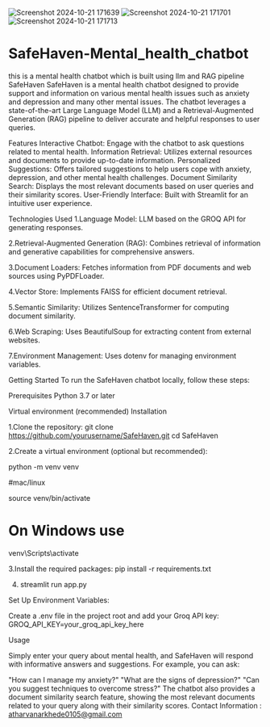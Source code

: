 

![Screenshot 2024-10-21 171639](https://github.com/user-attachments/assets/8903a815-9872-465b-a24a-dcab6c9dcd42)
![Screenshot 2024-10-21 171701](https://github.com/user-attachments/assets/a69a010f-c38f-4a83-a96b-f735dc37bb02)
![Screenshot 2024-10-21 171713](https://github.com/user-attachments/assets/3750ffa8-8770-47a1-93f1-37d381e09df7)

# SafeHaven-Mental_health_chatbot
this is a mental health chatbot which is built using llm and RAG pipeline
SafeHaven
SafeHaven is a mental health chatbot designed to provide support and information on various mental health issues such as anxiety and depression and many other mental issues. The chatbot leverages a state-of-the-art Large Language Model (LLM) and a Retrieval-Augmented Generation (RAG) pipeline to deliver accurate and helpful responses to user queries.

Features
Interactive Chatbot: Engage with the chatbot to ask questions related to mental health.
Information Retrieval: Utilizes external resources and documents to provide up-to-date information.
Personalized Suggestions: Offers tailored suggestions to help users cope with anxiety, depression, and other mental health challenges.
Document Similarity Search: Displays the most relevant documents based on user queries and their similarity scores.
User-Friendly Interface: Built with Streamlit for an intuitive user experience.







Technologies Used
1.Language Model: LLM based on the GROQ API for generating responses.





2.Retrieval-Augmented Generation (RAG): Combines retrieval of information and generative capabilities for comprehensive answers.






3.Document Loaders: Fetches information from PDF documents and web sources using PyPDFLoader.






4.Vector Store: Implements FAISS for efficient document retrieval.





5.Semantic Similarity: Utilizes SentenceTransformer for computing document similarity.




6.Web Scraping: Uses BeautifulSoup for extracting content from external websites.






7.Environment Management: Uses dotenv for managing environment variables.





Getting Started
To run the SafeHaven chatbot locally, follow these steps:

Prerequisites
Python 3.7 or later




Virtual environment (recommended)
Installation





1.Clone the repository:
git clone https://github.com/yourusername/SafeHaven.git
cd SafeHaven





2.Create a virtual environment (optional but recommended):





python -m venv venv





#mac/linux







source venv/bin/activate  

# On Windows use
venv\Scripts\activate





3.Install the required packages:
pip install -r requirements.txt





4. streamlit run app.py









 Set Up Environment Variables:






Create a .env file in the project root and add your Groq API key:
GROQ_API_KEY=your_groq_api_key_here





Usage




Simply enter your query about mental health, and SafeHaven will respond with informative answers and suggestions. For example, you can ask:

"How can I manage my anxiety?"
"What are the signs of depression?"
"Can you suggest techniques to overcome stress?"
The chatbot also provides a document similarity search feature, showing the most relevant documents related to your query along with their similarity scores.
Contact Information : atharvanarkhede0105@gmail.com


